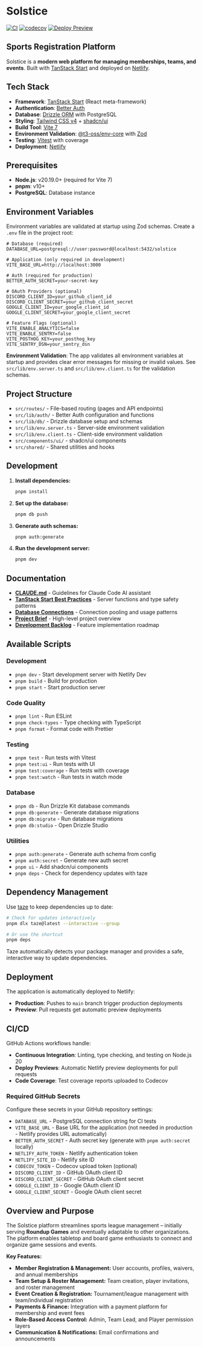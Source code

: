 # Solstice

[![CI](https://github.com/soleilheaney/solstice/actions/workflows/ci.yml/badge.svg)](https://github.com/soleilheaney/solstice/actions/workflows/ci.yml)
[![codecov](https://codecov.io/gh/soleilheaney/solstice/branch/main/graph/badge.svg)](https://codecov.io/gh/soleilheaney/solstice)
[![Deploy Preview](https://github.com/soleilheaney/solstice/actions/workflows/deploy-preview.yml/badge.svg)](https://github.com/soleilheaney/solstice/actions/workflows/deploy-preview.yml)

## Sports Registration Platform

Solstice is a **modern web platform for managing memberships, teams, and events**. Built with [TanStack Start](https://tanstack.com/start) and deployed on [Netlify](https://www.netlify.com/).

## Tech Stack

- **Framework**: [TanStack Start](https://tanstack.com/start) (React meta-framework)
- **Authentication**: [Better Auth](https://www.better-auth.com/)
- **Database**: [Drizzle ORM](https://orm.drizzle.team/) with PostgreSQL
- **Styling**: [Tailwind CSS v4](https://tailwindcss.com/) + [shadcn/ui](https://ui.shadcn.com/)
- **Build Tool**: [Vite 7](https://vite.dev/)
- **Environment Validation**: [@t3-oss/env-core](https://env.t3.gg/) with [Zod](https://zod.dev/)
- **Testing**: [Vitest](https://vitest.dev/) with coverage
- **Deployment**: [Netlify](https://www.netlify.com/)

## Prerequisites

- **Node.js**: v20.19.0+ (required for Vite 7)
- **pnpm**: v10+
- **PostgreSQL**: Database instance

## Environment Variables

Environment variables are validated at startup using Zod schemas. Create a `.env` file in the project root:

```env
# Database (required)
DATABASE_URL=postgresql://user:password@localhost:5432/solstice

# Application (only required in development)
VITE_BASE_URL=http://localhost:3000

# Auth (required for production)
BETTER_AUTH_SECRET=your-secret-key

# OAuth Providers (optional)
DISCORD_CLIENT_ID=your_github_client_id
DISCORD_CLIENT_SECRET=your_github_client_secret
GOOGLE_CLIENT_ID=your_google_client_id
GOOGLE_CLIENT_SECRET=your_google_client_secret

# Feature Flags (optional)
VITE_ENABLE_ANALYTICS=false
VITE_ENABLE_SENTRY=false
VITE_POSTHOG_KEY=your_posthog_key
VITE_SENTRY_DSN=your_sentry_dsn
```

**Environment Validation**: The app validates all environment variables at startup and provides clear error messages for missing or invalid values. See `src/lib/env.server.ts` and `src/lib/env.client.ts` for the validation schemas.

## Project Structure

- `src/routes/` - File-based routing (pages and API endpoints)
- `src/lib/auth/` - Better Auth configuration and functions
- `src/lib/db/` - Drizzle database setup and schemas
- `src/lib/env.server.ts` - Server-side environment validation
- `src/lib/env.client.ts` - Client-side environment validation
- `src/components/ui/` - shadcn/ui components
- `src/shared/` - Shared utilities and hooks

## Development

1. **Install dependencies:**

   ```bash
   pnpm install
   ```

2. **Set up the database:**

   ```bash
   pnpm db push
   ```

3. **Generate auth schemas:**

   ```bash
   pnpm auth:generate
   ```

4. **Run the development server:**
   ```bash
   pnpm dev
   ```

## Documentation

- **[CLAUDE.md](./CLAUDE.md)** - Guidelines for Claude Code AI assistant
- **[TanStack Start Best Practices](./docs/TANSTACK-START-BEST-PRACTICES.md)** - Server functions and type safety patterns
- **[Database Connections](./docs/database-connections.md)** - Connection pooling and usage patterns
- **[Project Brief](./docs/project-brief.md)** - High-level project overview
- **[Development Backlog](./docs/development-backlog.md)** - Feature implementation roadmap

## Available Scripts

### Development

- `pnpm dev` - Start development server with Netlify Dev
- `pnpm build` - Build for production
- `pnpm start` - Start production server

### Code Quality

- `pnpm lint` - Run ESLint
- `pnpm check-types` - Type checking with TypeScript
- `pnpm format` - Format code with Prettier

### Testing

- `pnpm test` - Run tests with Vitest
- `pnpm test:ui` - Run tests with UI
- `pnpm test:coverage` - Run tests with coverage
- `pnpm test:watch` - Run tests in watch mode

### Database

- `pnpm db` - Run Drizzle Kit database commands
- `pnpm db:generate` - Generate database migrations
- `pnpm db:migrate` - Run database migrations
- `pnpm db:studio` - Open Drizzle Studio

### Utilities

- `pnpm auth:generate` - Generate auth schema from config
- `pnpm auth:secret` - Generate new auth secret
- `pnpm ui` - Add shadcn/ui components
- `pnpm deps` - Check for dependency updates with taze

## Dependency Management

Use [taze](https://github.com/antfu-collective/taze) to keep dependencies up to date:

```bash
# Check for updates interactively
pnpm dlx taze@latest --interactive --group

# Or use the shortcut
pnpm deps
```

Taze automatically detects your package manager and provides a safe, interactive way to update dependencies.

## Deployment

The application is automatically deployed to Netlify:

- **Production**: Pushes to `main` branch trigger production deployments
- **Preview**: Pull requests get automatic preview deployments

## CI/CD

GitHub Actions workflows handle:

- **Continuous Integration**: Linting, type checking, and testing on Node.js 20
- **Deploy Previews**: Automatic Netlify preview deployments for pull requests
- **Code Coverage**: Test coverage reports uploaded to Codecov

### Required GitHub Secrets

Configure these secrets in your GitHub repository settings:

- `DATABASE_URL` - PostgreSQL connection string for CI tests
- `VITE_BASE_URL` - Base URL for the application (not needed in production - Netlify provides URL automatically)
- `BETTER_AUTH_SECRET` - Auth secret key (generate with `pnpm auth:secret` locally)
- `NETLIFY_AUTH_TOKEN` - Netlify authentication token
- `NETLIFY_SITE_ID` - Netlify site ID
- `CODECOV_TOKEN` - Codecov upload token (optional)
- `DISCORD_CLIENT_ID` - GitHub OAuth client ID
- `DISCORD_CLIENT_SECRET` - GitHub OAuth client secret
- `GOOGLE_CLIENT_ID` - Google OAuth client ID
- `GOOGLE_CLIENT_SECRET` - Google OAuth client secret

## Overview and Purpose

The Solstice platform streamlines sports league management – initially serving **Roundup Games** and eventually adaptable to other organizations. The platform enables tabletop and board game enthusiasts to connect and organize game sessions and events.

**Key Features:**

- **Member Registration & Management:** User accounts, profiles, waivers, and annual memberships
- **Team Setup & Roster Management:** Team creation, player invitations, and roster management
- **Event Creation & Registration:** Tournament/league management with team/individual registration
- **Payments & Finance:** Integration with a payment platform for membership and event fees
- **Role-Based Access Control:** Admin, Team Lead, and Player permission layers
- **Communication & Notifications:** Email confirmations and announcements
